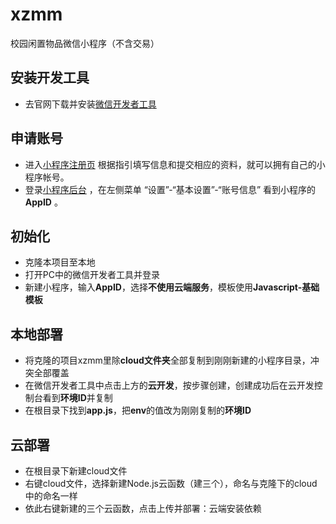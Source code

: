 # xzmm
校园闲置物品微信小程序（不含交易）
## 安装开发工具
* 去官网下载并安装[微信开发者工具](https://developers.weixin.qq.com/miniprogram/dev/devtools/download.html)
## 申请账号
* 进入[小程序注册页](https://mp.weixin.qq.com/wxopen/waregister?action=step1) 根据指引填写信息和提交相应的资料，就可以拥有自己的小程序帐号。
* 登录[小程序后台](https://mp.weixin.qq.com/) ，在左侧菜单 “设置”-“基本设置”-“账号信息” 看到小程序的**AppID**  。
## 初始化
* 克隆本项目至本地
* 打开PC中的微信开发者工具并登录
* 新建小程序，输入**AppID**，选择**不使用云端服务**，模板使用**Javascript-基础模板**
## 本地部署
* 将克隆的项目xzmm里除**cloud文件夹**全部复制到刚刚新建的小程序目录，冲突全部覆盖
* 在微信开发者工具中点击上方的**云开发**，按步骤创建，创建成功后在云开发控制台看到**环境ID**并复制
* 在根目录下找到**app.js**，把**env**的值改为刚刚复制的**环境ID**
## 云部署
* 在根目录下新建cloud文件
* 右键cloud文件，选择新建Node.js云函数（建三个），命名与克隆下的cloud中的命名一样
* 依此右键新建的三个云函数，点击上传并部署：云端安装依赖